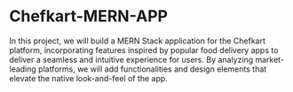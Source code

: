 # Chefkart-MERN-APP
In this project, we will build a MERN Stack application for the Chefkart platform, incorporating features inspired by popular food delivery apps to deliver a seamless and intuitive experience for users. By analyzing market-leading platforms, we will add functionalities and design elements that elevate the native look-and-feel of the app. 
